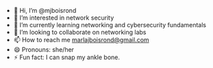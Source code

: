 - 👋 Hi, I’m @mjboisrond
- 👀 I’m interested in network security 
- 🌱 I’m currently learning networking and cybersecurity fundamentals
- 💞️ I’m looking to collaborate on networking labs
- 📫 How to reach me marlajboisrond@gmail.com
- 😄 Pronouns: she/her
- ⚡ Fun fact: I can snap my ankle bone. 

<!---
mjboisrond/mjboisrond is a ✨ special ✨ repository because its `README.md` (this file) appears on your GitHub profile.
You can click the Preview link to take a look at your changes.
--->
